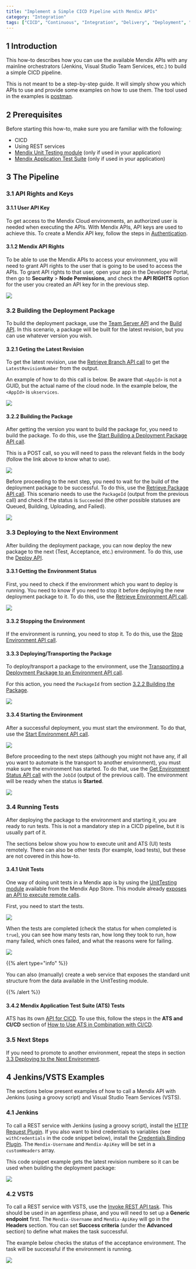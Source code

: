 ```yaml
---
title: "Implement a Simple CICD Pipeline with Mendix APIs"
category: "Integration"
tags: ["CICD", "Continuous", "Integration", "Delivery", "Deployment", "Automation", "Testing"]
---
```


## 1 Introduction

This how-to describes how you can use the available Mendix APIs with any mainline orchestrators (Jenkins, Visual Studio Team Services, etc.) to build a simple CICD pipeline.

This is not meant to be a step-by-step guide. It will simply show you which APIs to use and provide some examples on how to use them. The tool used in the examples is [postman](https://www.getpostman.com/).

## 2 Prerequisites

Before starting this how-to, make sure you are familiar with the following:

* CICD
* Using REST services
* [Mendix Unit Testing module](https://appstore.home.mendix.com/link/app/390/) (only if used in your application)
* [Mendix Application Test Suite](https://docs.mendix.com/ats/) (only if used in your application)

## 3 The Pipeline

### 3.1 API Rights and Keys

#### 3.1.1 User API Key

To get access to the Mendix Cloud environments, an authorized user is needed when executing the APIs. With Mendix APIs, API keys are used to achieve this. To create a Mendix API key, follow the steps in [Authentication](/apidocs-mxsdk/apidocs/authentication).

#### 3.1.2 Mendix API Rights

To be able to use the Mendix APIs to access your environment, you will need to grant API rights to the user that is going to be used to access the APIs. To grant API rights to that user, open your app in the Developer Portal, then go to **Security** > **Node Permissions**, and check the **API RIGHTS** option for the user you created an API key for in the previous step.

![](attachments/implement-cicd-pipeline/01APIRightsCloudPortal.png)

### 3.2 Building the Deployment Package

To build the deployment package, use the [Team Server API](https://docs.mendix.com/apidocs-mxsdk/apidocs/team-server-api) and the [Build API](https://docs.mendix.com/apidocs-mxsdk/apidocs/build-api). In this scenario, a package will be built for the latest revision, but you can use whatever version you wish.

#### 3.2.1 Geting the Latest Revision

To get the latest revision, use the [Retrieve Branch API call](/apidocs-mxsdk/apidocs/team-server-api#retrieve-branch) to get the `LatestRevisionNumber` from the output.

An example of how to do this call is below. Be aware that `<AppId>` is not a GUID, but the actual name of the cloud node. In the example below, the `<AppId>` is `ukservices`.

![](attachments/implement-cicd-pipeline/02GetLatestRevision.png)

#### <a name="BuildPackage"></a>3.2.2 Building the Package

After getting the version you want to build the package for, you need to build the package. To do this, use the [Start Building a Deployment Package API call](/apidocs-mxsdk/apidocs/build-api#a-name-buildapi-startbuildingdeploymentpackage-rel-nofollow-a-start-building-deployment-package).

This is a POST call, so you will need to pass the relevant fields in the body (follow the link above to know what to use).

![](attachments/implement-cicd-pipeline/03StartBuildingPackage.png)

Before proceeding to the next step, you need to wait for the build of the deployment package to be successful. To do this, use the [Retrieve Package API call](/apidocs-mxsdk/apidocs/build-api#a-name-buildapi-retrievepackage-rel-nofollow-a-retrieve-package). This scenario needs to use the `PackageId` (output from the previous call) and check if the status is `Succeeded` (the other possible statuses are Queued, Building, Uploading, and Failed).

![](attachments/implement-cicd-pipeline/04RetrievePackageStatus.png)

### <a name="DeployToNextEnvironment"></a>3.3 Deploying to the Next Environment

After building the deployment package, you can now deploy the new package to the next (Test, Acceptance, etc.) environment. To do this, use the [Deploy API](/apidocs-mxsdk/apidocs/deploy-api).

#### 3.3.1 Getting the Environment Status

First, you need to check if the environment which you want to deploy is running. You need to know if you need to stop it before deploying the new deployment package to it. To do this, use the [Retrieve Environment API call](https://docs.mendix.com/apidocs-mxsdk/apidocs/deploy-api#3-5-a-name-deployapi-retrieveenvironment-rel-nofollow-a-retrieve-environment).

![](attachments/implement-cicd-pipeline/05GetEnvironment.png)

#### 3.3.2 Stopping the Environment

If the environment is running, you need to stop it. To do this, use the [Stop Environment API call](https://docs.mendix.com/apidocs-mxsdk/apidocs/deploy-api#3-8-a-name-deployapi-stopenvironment-rel-nofollow-a-stop-environment).

#### 3.3.3 Deploying/Transporting the Package

To deploy/transport a package to the environment, use the [Transporting a Deployment Package to an Environment API call](https://docs.mendix.com/apidocs-mxsdk/apidocs/deploy-api#3-11-a-name-deployapi-transportadeploymentpackagetoanenvironment-rel-nofollow-a-transporting-a-deployment-package-to-an-environment). 

For this action, you need the `PackageId` from section [3.2.2 Building the Package](#BuildPackage).

![](attachments/implement-cicd-pipeline/06TransportDeploymentPackageToEnvironment.png)

#### 3.3.4 Starting the Environment

After a successful deployment, you must start the environment. To do that, use the [Start Environment API call](https://docs.mendix.com/apidocs-mxsdk/apidocs/deploy-api#3-6-a-name-deployapi-startenvironment-rel-nofollow-a-start-environment).

![](attachments/implement-cicd-pipeline/07StartEnvironment.png)

Before proceeding to the next steps (although you might not have any, if all you want to automate is the transport to another environment), you must make sure the environment has started. To do that, use the [Get Environment Status API call](https://docs.mendix.com/apidocs-mxsdk/apidocs/deploy-api#3-7-a-name-deployapi-getstartenvironmentstatus-rel-nofollow-a-get-start-environment-status) with the `JobId` (output of the previous call). The environment will be ready when the status is **Started**.

![](attachments/implement-cicd-pipeline/08StartEnvironmentStatusStarting.png)

### 3.4 Running Tests

After deploying the package to the environment and starting it, you are ready to run tests. This is not a mandatory step in a CICD pipeline, but it is usually part of it. 

The sections below show you how to execute unit and ATS (UI) tests remotely. There can also be other tests (for example, load tests), but these are not covered in this how-to.

#### 3.4.1 Unit Tests

One way of doing unit tests in a Mendix app is by using the [UnitTesting module](https://appstore.home.mendix.com/link/app/390/) available from the Mendix App Store. This module already [exposes an API to execute remote calls](https://appstore.home.mendix.com/link/app/390/#running-unit-tests-through-the-remote-api).

First, you need to start the tests.

![](attachments/implement-cicd-pipeline/10StartUnitTests.png)

When the tests are completed (check the status for when completed is `true`), you can see how many tests ran, how long they took to run, how many failed, which ones failed, and what the reasons were for failing.

![](attachments/implement-cicd-pipeline/11UnitTestsStatus.png)


{{% alert type="info" %}}

You can also (manually) create a web service that exposes the standard unit structure from the data available in the UnitTesting module.

{{% /alert %}}

#### 3.4.2 Mendix Application Test Suite (ATS) Tests

ATS has its own [API for CICD](https://docs.mendix.com/ats/refguide/rg-version-2/cicd-api#3-api). To use this, follow the steps in the **ATS and CI/CD** section of [How to Use ATS in Combination with CI/CD](/ats/howtos/ht-version-2/ats-and-ci-cd-2#4-ats-and-ci-cd).

### 3.5 Next Steps

If you need to promote to another environment, repeat the steps in section [3.3 Deploying to the Next Environment](#DeployToNextEnvironment).

## 4 Jenkins/VSTS Examples

The sections below present examples of how to call a Mendix API with Jenkins (using a groovy script) and Visual Studio Team Services (VSTS).

### 4.1 Jenkins

To call a REST service with Jenkins (using a groovy script), install the [HTTP Request Plugin](https://wiki.jenkins.io/display/JENKINS/HTTP+Request+Plugin). If you also want to bind credentials to variables (see `withCredentials` in the code snippet below), install the [Credentials Binding Plugin](https://jenkins.io/doc/pipeline/steps/credentials-binding/). The `Mendix-Username` and `Mendix-ApiKey` will be set in a `customHeaders` array.

This code snippet example gets the latest revision numbere so it can be used when building the deployment package:

![](attachments/implement-cicd-pipeline/12Jenkins.png)

### 4.2 VSTS

To call a REST service with VSTS, use the [Invoke REST API task](https://docs.microsoft.com/en-us/vsts/build-release/tasks/utility/http-rest-api). This should be used in an agentless phase, and you will need to set up a **Generic endpoint** first. The `Mendix-Username` and `Mendix-ApiKey` will go in the **Headers** section. You can set **Success criteria** (under the **Advanced** section) to define what makes the task successful.

The example below checks the status of the acceptance environment. The task will be successful if the environment is running.

![](attachments/implement-cicd-pipeline/13RestExampleVSTS_cut.png)
